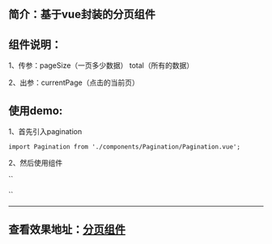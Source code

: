 ## 简介：基于vue封装的分页组件

## 组件说明：

1、传参：pageSize（一页多少数据） total（所有的数据）

2、出参：currentPage（点击的当前页）

## 使用demo:

1、首先引入pagination

``import Pagination from './components/Pagination/Pagination.vue'; ``

2、然后使用组件

``
<Pagination :pageSize="pageSize" :total="total"  v-on:pageCallback="pageCallback"></Pagination>

``

---
 ## 查看效果地址：[分页组件](https://yuepu.github.io/pagination/)